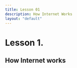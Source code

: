 ```yaml
---
title: Lesson 01
description: How Internet Works
layout: "default"
---
```


# Lesson 1.

## How Internet works

